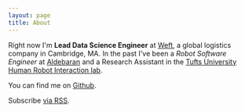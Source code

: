 ```yaml
---
layout: page
title: About
---
```


Right now I'm **Lead Data Science Engineer** at [Weft](http://www.weft.io), a global
logistics company in Cambridge, MA. In the past I've been a *Robot Software Engineer* at
[Aldebaran](https://www.aldebaran.com/en) and a Research Assistant in the
[Tufts University Human Robot Interaction lab](http://hrilab.tufts.edu/).

You can find me on [Github](http://github.com/ccann).

<p class="rss-subscribe">Subscribe <a href="{{ "/feed.xml" | prepend: site.baseurl }}">via RSS</a>.</p>

<br>
